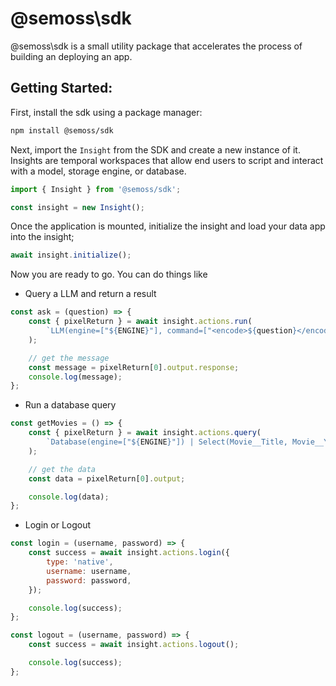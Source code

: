 # @semoss\sdk

@semoss\sdk is a small utility package that accelerates the process of building an deploying an app.

## Getting Started:

First, install the sdk using a package manager:

```sh
npm install @semoss/sdk
```

Next, import the `Insight` from the SDK and create a new instance of it. Insights are temporal workspaces that allow end users to script and interact with a model, storage engine, or database.

```js
import { Insight } from '@semoss/sdk';

const insight = new Insight();
```

Once the application is mounted, initialize the insight and load your data app into the insight;

```js
await insight.initialize();
```

Now you are ready to go. You can do things like

-   Query a LLM and return a result

```js
const ask = (question) => {
    const { pixelReturn } = await insight.actions.run(
        `LLM(engine=["${ENGINE}"], command=["<encode>${question}</encode>"]);`,
    );

    // get the message
    const message = pixelReturn[0].output.response;
    console.log(message);
};
```

-   Run a database query

```js
const getMovies = () => {
    const { pixelReturn } = await insight.actions.query(
        `Database(engine=["${ENGINE}"]) | Select(Movie__Title, Movie__Year) | Collect(-1)`,
    );

    // get the data
    const data = pixelReturn[0].output;

    console.log(data);
};
```

-   Login or Logout

```js
const login = (username, password) => {
    const success = await insight.actions.login({
        type: 'native',
        username: username,
        password: password,
    });

    console.log(success);
};

const logout = (username, password) => {
    const success = await insight.actions.logout();

    console.log(success);
};
```